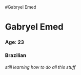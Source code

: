 #Gabryel Emed

# Gabryel Emed

### Age: 23 
### Brazilian

###### still learning how to do all this stuff